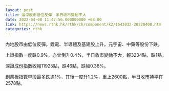 ```yaml
---
layout: post
title: 滬深股市低位反彈　半日收市變動不大
date: 2022-04-08 11:47:56.000000000 +08:00
link: https://news.rthk.hk/rthk/ch/component/k2/1643032-20220408.htm
categories: rthk
---
```


內地股市由低位反彈。鋰電、半導體及基建股上升。元宇宙、中藥等股份下跌。

上證指數一度跌0.9%，亦曾倒升0.4%，半日收市變動不大，報3234點，跌1點。

深證成份指數收報11925點，跌46點，跌幅0.38%。

創業板指數早段最多跌逾1%，其後一度升1.2%，重上2600點，半日收市持平在2578點。
